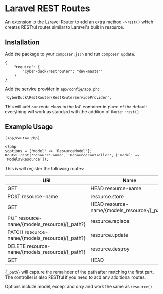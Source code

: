 Laravel REST Routes
===================

An extension to the Laravel Router to add an extra method ``->rest()`` which
creates RESTful routes similar to Laravel's built in resource.

Installation
------------

Add the package to your `composer.json` and run `composer update`.

    {
        "require": {
            "cyber-duck/restrouter": "dev-master"
        }
    }

Add the service provider in `app/config/app.php`:

    'CyberDuck\RestRouter\RestRouterServiceProvider',

This will add our route class to the IoC container in place of the default,
everything will work as standard with the addition of ``Route::rest()``

Example Usage
-------------

    [app/routes.php]

    <?php
    $options = ['model' => 'ResourceModel'];
    Route::rest('resource-name', 'ResourceController', ['model' => 'Models\Resource']);

This is will register the following routes:

| URI                                                     | Name             | Action                           |
|---------------------------------------------------------|------------------|----------------------------------|
| GET|HEAD resource-name                                  | resource.index   | ResourceController@index         |
| POST resource-name                                      | resource.store   | ResourceController@store         |
| GET|HEAD resource-name/{models_resource}/{_path?}       | resource.show    | ResourceController@show          |
| PUT resource-name/{models_resource}/{_path?}            | resource.replace | ResourceController@replace       |
| PATCH resource-name/{models_resource}/{_path?}          | resource.update  | ResourceController@update        |
| DELETE resource-name/{models_resource}/{_path?}         | resource.destroy | ResourceController@destroy       |
| GET|HEAD|POST|PUT|PATCH|DELETE resource-name/{_missing} |                  | ResourceController@missingMethod |

``{_path}`` will capture the remainder of the path after matching the first
part.  The controller is also RESTful if you need to add any additional routes.

Options include model, except and only and work the same as ``resource()``

